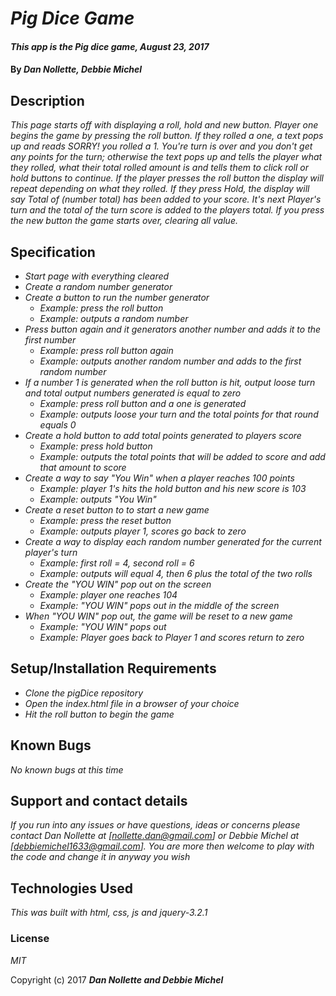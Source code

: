 # _Pig Dice Game_

#### _This app is the Pig dice game, August 23, 2017_

#### By _**Dan Nollette, Debbie Michel**_

## Description

_This page starts off with displaying a roll, hold and new button.  Player one begins the game by pressing the roll button. If they rolled a one, a text pops up and reads SORRY! you rolled a 1.  You're turn is over and you don't get any points for the turn; otherwise the text pops up and tells the player what they rolled, what their total rolled amount is and tells them to click roll or hold buttons to continue. If the player presses the roll button the display will repeat depending on what they rolled.  If they press Hold, the display will say Total of (number total) has been added to your score. It's next Player's turn and the total of the turn score is added to the players total.  If you press the new button the game starts over, clearing all value._

## Specification
  * _Start page with everything cleared_
  * _Create a random number generator_
  * _Create a button to run the number generator_
    * _Example: press the roll button_
    * _Example: outputs a random number_
  * _Press button again and it generators another number and adds it to the first number_
    * _Example: press roll button again_
    * _Example: outputs another random number and adds to the first random number_
  * _If a number 1 is generated when the roll button is hit, output loose turn and total output numbers generated is equal to zero_
    * _Example: press roll button and a one is generated_
    * _Example: outputs loose your turn and the total points for that round equals 0_
  * _Create a hold button to add total points generated to players score_
    * _Example: press hold button_
    * _Example: outputs the total points that will be added to score and add that amount to score_
  * _Create a way to say "You Win" when a player reaches 100 points_
    * _Example: player 1's hits the hold button and his new score is 103_
    * _Example: outputs "You Win"_
  * _Create a reset button to to start a new game_
    * _Example: press the reset button_
    * _Example: outputs player 1, scores go back to zero_
  * _Create a way to display each random number generated for the current player's turn_
    * _Example: first roll = 4, second roll = 6_
    * _Example: outputs will equal 4, then 6 plus the total of the two rolls_
  * _Create the "YOU WIN" pop out on the screen_
    * _Example: player one reaches 104_
    * _Example: "YOU WIN" pops out in the middle of the screen_
  * _When "YOU WIN" pop out, the game will be reset to a new game_
    * _Example: "YOU WIN" pops out_
    * _Example: Player goes back to Player 1 and scores return to zero_





## Setup/Installation Requirements

* _Clone the pigDice repository_
* _Open the index.html file in a browser of your choice_
* _Hit the roll button to begin the game_

## Known Bugs

_No known bugs at this time_

## Support and contact details

_If you run into any issues or have questions, ideas or concerns please contact Dan Nollette at [nollette.dan@gmail.com] or Debbie Michel at [debbiemichel1633@gmail.com].  You are more then welcome to play with the code and change it in anyway you wish_

## Technologies Used

_This was built with html, css, js and jquery-3.2.1_

### License

*MIT*

Copyright (c) 2017 **_Dan Nollette and Debbie Michel_**

